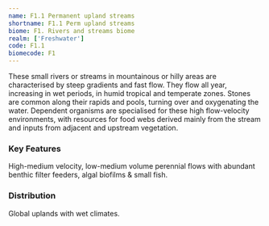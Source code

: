 ```yaml
---
name: F1.1 Permanent upland streams
shortname: F1.1 Perm upland streams
biome: F1. Rivers and streams biome
realm: ['Freshwater']
code: F1.1
biomecode: F1
---
```


These small rivers or streams in mountainous or hilly areas are characterised by steep gradients and fast flow. They flow all year, increasing in wet periods, in humid tropical and temperate zones. Stones are common along their rapids and pools, turning over and oxygenating the water. Dependent organisms are specialised for these high flow-velocity environments, with resources for food webs derived mainly from the stream and inputs from adjacent and upstream vegetation.

### Key Features

High-medium velocity, low-medium volume perennial flows with abundant benthic filter feeders, algal biofilms & small fish.

### Distribution

Global uplands with wet climates.
